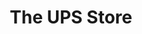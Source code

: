 ---
title: "The UPS Store"
url: /tallahassee/the-ups-store-capital-circle-southeast/
shop: Kopieren
---